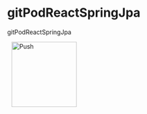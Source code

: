 # gitPodReactSpringJpa
gitPodReactSpringJpa


<a href="https://gitpod.io/#prebuild/https://github.com/jvjungles/esp-java-XXIV/tree/semana02-10-projeto-dinamico/" style="padding: 10px;">
    <img src="https://gitpod.io/button/open-in-gitpod.svg" width="150" alt="Push" align="center">
</a>
